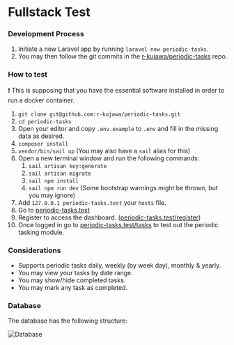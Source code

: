 # Fullstack Test

### Development Process

1. Initiate a new Laravel app by running `laravel new periodic-tasks`.
2. You may then follow the git commits in the [r-kujawa/periodic-tasks](https://github.com/r-kujawa/periodic-tasks) repo.

### How to test

:exclamation: This is supposing that you have the essential software installed in order to run a docker container.

1. `git clone git@github.com:r-kujawa/periodic-tasks.git`
2. `cd periodic-tasks`
3. Open your editor and copy `.env.example` to `.env` and fill in the missing data as desired.
4. `composer install`
5. `vendor/bin/sail up` (You may also have a `sail` alias for this)
6. Open a new terminal window and run the following commands:
    1. `sail artisan key:generate`
    2. `sail artisan migrate`
    3. `sail npm install`
    4. `sail npm run dev` (Some bootstrap warnings might be thrown, but you may ignore)
7. Add `127.0.0.1 periodic-tasks.test` your `hosts` file.
8. Go to [periodic-tasks.test](Http://periodic-tasks.test)
9. Register to access the dashboard. ([periodic-tasks.test/register](http://periodic-tasks.test/register))
10. Once logged in go to [periodic-tasks.test/tasks](http://periodic-tasks.test/tasks) to test out the periodic tasking module.

### Considerations

- Supports periodic tasks daily, weekly (by week day), monthly & yearly.
- You may view your tasks by date range.
- You may show/hide completed tasks.
- You may mark any task as completed.

### Database

The database has the following structure:

![Database](https://user-images.githubusercontent.com/13485445/137765378-bb2011be-9960-4236-8d23-e5550dabcec3.png)
